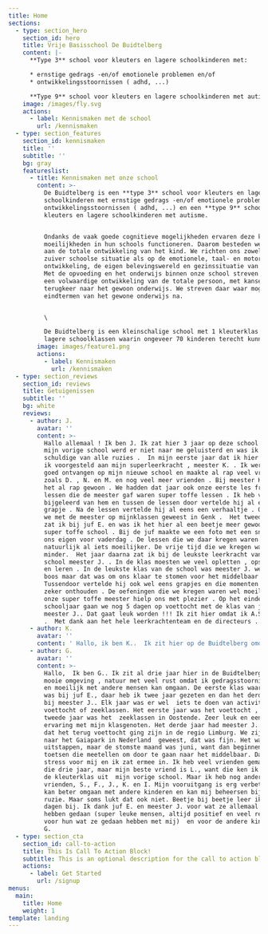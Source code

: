 ```yaml
---
title: Home
sections:
  - type: section_hero
    section_id: hero
    title: Vrije Basisschool De Buidtelberg
    content: |-
      **Type 3** school voor kleuters en lagere schoolkinderen met: 

      * ernstige gedrags -en/of emotionele problemen en/of 
      * ontwikkelingsstoornissen ( adhd, ...)

      **Type 9** school voor kleuters en lagere schoolkinderen met autisme
    image: /images/fly.svg
    actions:
      - label: Kennismaken met de school
        url: /kennismaken
  - type: section_features
    section_id: kennismaken
    title: ''
    subtitle: ''
    bg: gray
    featureslist:
      - title: Kennismaken met onze school
        content: >-
          De Buidtelberg is een **type 3** school voor kleuters en lagere
          schoolkinderen met ernstige gedrags -en/of emotionele problemen en/of
          ontwikkelingsstoornissen ( adhd, ...) en een **type 9** school voor
          kleuters en lagere schoolkinderen met autisme.


          Ondanks de vaak goede cognitieve mogelijkheden ervaren deze kinderen
          moeilijkheden in hun schools functioneren. Daarom besteden we aandacht
          aan de totale ontwikkeling van het kind. We richten ons zowel op de
          zuiver schoolse situatie als op de emotionele, taal- en motorische
          ontwikkeling, de eigen belevingswereld en gezinssituatie van elk kind.
          Met de opvoeding en het onderwijs binnen onze school streven we naar
          een volwaardige ontwikkeling van de totale persoon, met kansen op
          terugkeer naar het gewoon onderwijs. We streven daar waar mogelijk de
          eindtermen van het gewone onderwijs na.


          \

          De Buidtelberg is een kleinschalige school met 1 kleuterklas en 8
          lagere schoolklassen waarin ongeveer 70 kinderen terecht kunnen.
        image: images/feature1.png
        actions:
          - label: Kennismaken
            url: /kennismaken
  - type: section_reviews
    section_id: reviews
    title: Getuigenissen
    subtitle: ''
    bg: white
    reviews:
      - author: J.
        avatar: ''
        content: >-
          Hallo allemaal ! Ik ben J. Ik zat hier 3 jaar op deze school .  Op
          mijn vorige school werd er niet naar me geluisterd en was ik altijd de
          schuldige van alle ruzies .  In mijn eerste jaar dat ik hier zat werd
          ik voorgesteld aan mijn superleerkracht , meester K. . Ik werd heel
          goed ontvangen op mijn nieuwe school en maakte al rap veel vrienden
          zoals D. , N. en M. en nog veel meer vrienden . Bij meester K. was ik
          het al rap gewoon . We hadden dat jaar ook onze eerste les frans . De
          lessen die de meester gaf waren super toffe lessen . Ik heb veel
          bijgeleerd van hem en tussen de lessen door vertelde hij al eens een
          grapje . Na de lessen vertelde hij al eens een verhaaltje . Ook waren
          we met de meester op mijnklassen geweest in Genk .  Het tweede jaar
          zat ik bij juf E. en was ik het hier al een beetje meer gewoon op deze
          super toffe school . Bij de juf maakte we een foto met een snor van
          ons eigen voor vaderdag . De lessen die we daar kregen waren
          natuurlijk al iets moeilijker. De vrije tijd die we kregen was iets
          minder.  Het jaar daarna zat ik bij de leukste leerkracht van de
          school meester J. . In de klas moesten we veel opletten , opschrijven
          en leren . In de leukste klas van de school was meester J. wel soms
          boos maar dat was om ons klaar te stomen voor het middelbaar .
          Tussendoor vertelde hij ook wel eens grapjes en die momenten ga ik
          zeker onthouden . De oefeningen die we kregen waren wel moeilijk maar
          onze super toffe meester hielp ons met plezier . Op het einde van het
          schooljaar gaan we nog 5 dagen op voettocht met de klas van juf E. en
          meester J.. Dat gaat leuk worden !!! Ik zit hier omdat ik A.S.S. heb
          .  Met dank aan het hele leerkrachtenteam en de directeurs .
      - author: K.
        avatar: ''
        content: ' Hallo, ik ben K..  Ik zit hier op de Buidtelberg omdat ik emotionele problemen heb.  Ik zit hier al sinds het 4de, dit is mijn 3de jaar.  Ik begon bij Juf K..                                                                                                           Ik leerde veel bij en we gingen ook een weekje op mijnklassen samen met de klas van meester K.. We deden veel activiteiten zoals; KRC Genk bezoeken, muurklimmen, pingpong, sleeën, in een mijn kruipen,… Het was SUPER!  Net zoals het schoolfeest, het thema was toen “sprookjes”.  We deden samen met meester K. zijn klas een dansje.  Toen ging ik naar Juf E., het 5de  dus.  Daar leerde ik ook veel bij en we gingen dat jaar ook een weekje op openluchtklassen .  We gingen samen met de klas van meester J. naar Oostende ,maar niet met de auto maar met de trein/tram. We deden daar ook veel leuke activiteiten zoals; een bezoek aan Storms, gocarten, poolparty, strand, enzovoort.  Op het einde van het schooljaar dacht ik: “Oh nee, volgend jaar het zesde bij Meester J.!”       maar dat viel keigoed mee!!!  Toen was het zo ver, het zesde leerjaar, ik ben nu één van de oudste van de school.  Zoals de twee andere jaren heb ik weer heel veel  bijgeleerd…        Een tijdje geleden hebben we weer een schoolfeest gehouden en het thema was nu ‘reis door de tijd’.  We deden samen met Juf E. haar klas een modeshow.  Het was SUPERLEUK!!!  Maar er komt ook een voettocht aan, een ganse week met een rugzak wandelen, ik kijk er  nu al naar uit! Want Ik denk dat ik het ga volhouden, omdat ik nu een veel betere conditie heb. Maar niet alleen dat, ik heb ook wat nieuwe vrienden zoals L., J., F., L., S., K. , J. , D. en nog wat andere…  We zijn nu bezig met de eindtoetsen en ik hoop dat ik slaag, dat ik klaar ben voor het middelbaar, maar dat zal wel met de goede hulp van de meester.  Hier wil ik dan ook graag nog even zeggen;  BEDANKT AAN IEDEREEN DIE MIJ ZO STEUNDE!!!'
      - author: G.
        avatar: ''
        content: >-
          Hallo,  Ik ben G.. Ik zit al drie jaar hier in de Buidtelberg  in een
          mooie omgeving , natuur met veel rust omdat ik gedragsstoornissen heb
          en moeilijk met andere mensen kan omgaan. De eerste klas waar ik zat
          was bij juf E., daar heb ik twee jaar gezeten en dan het derde jaar
          bij meester J.. Elk jaar was er wel  iets te doen van activiteiten:
          voettocht of zeeklassen. Het eerste jaar was het voettocht , het
          tweede jaar was het  zeeklassen in Oostende. Zeer leuk en een fijne
          ervaring met mijn klasgenoten. Het derde jaar had meester J. gezegd
          dat het terug voettocht ging zijn in de regio Limburg. We zijn ook
          naar het Gaiapark in Nederland  geweest, dat was fijn. Het waren leuke
          uitstappen, maar de stomste maand was juni, want dan beginnen de grote
          toetsen die meetellen om door te gaan naar het middelbaar. Dat was
          stress voor mij en ik zat ermee in. Ik heb veel vrienden gemaakt over
          die drie jaar, maar mijn beste vriend is L., want die ken ik al sinds
          de kleuterklas uit  mijn vorige school. Maar ik heb nog andere
          vrienden, S., F., J., K. en I. Mijn vooruitgang is erg verbeterd, ik
          kan beter omgaan met andere kinderen en kan mij beheersen bij een
          ruzie. Maar soms lukt dat ook niet. Beetje bij beetje leer ik alle
          dagen bij. Ik dank juf E. en meester J. voor wat ze allemaal voor mij
          hebben gedaan (super leuke mensen, altijd positief en veel respect
          voor hun wat ze gedaan hebben met mij)  en voor de andere kinderen. 
          G.
  - type: section_cta
    section_id: call-to-action
    title: This Is Call To Action Block!
    subtitle: This is an optional description for the call to action block.
    actions:
      - label: Get Started
        url: /signup
menus:
  main:
    title: Home
    weight: 1
template: landing
---
```

